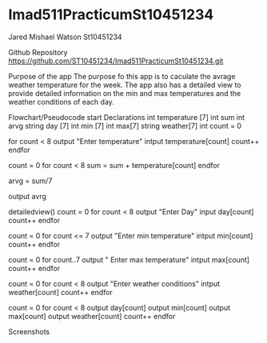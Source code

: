 # Imad511PracticumSt10451234

Jared Mishael Watson St10451234

Github Repository
https://github.com/ST10451234/Imad511PracticumSt10451234.git

Purpose of the app
The purpose fo this app is to caculate the avrage weather temperature for the week.
The app also has a detailed view to provide detailed information on the min and max temperatures and the weather conditions of each day.
 



Flowchart/Pseudocode
start 
Declarations
int temperature [7]
int sum
int arvg
string day [7]
int min [7]
int max[7]
string weather[7]
int count = 0

for count < 8
output "Enter temperature"
intput temperature[count]
count++
endfor

count = 0
for count < 8
sum = sum + temperature[count]
endfor

arvg = sum/7

output avrg

detailedview()
count = 0 
for count < 8
output "Enter Day"
input day[count]
count++
endfor
 
count = 0
for count <= 7
output "Enter min temperature"
intput min[count]
count++
endfor

count = 0
for count..7
output " Enter max temperature"
intput max[count]
count++
endfor

count = 0
for count < 8
output "Enter weather conditions"
intput weather[count]
count++
endfor

count = 0
for count < 8
output day[count]
output min[count]
output max[count]
output weather[count]
count++
endfor


Screenshots
